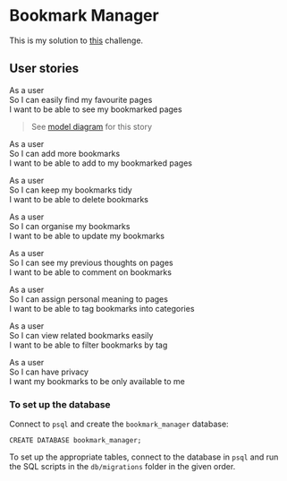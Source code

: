 # Bookmark Manager

This is my solution to [this](https://github.com/makersacademy/course/blob/master/bookmark_manager/00_challenge_map.md) challenge.

## User stories

As a user  
So I can easily find my favourite pages  
I want to be able to see my bookmarked pages  
> See [model diagram](https://imgur.com/fwCSf06) for this story  


As a user  
So I can add more bookmarks  
I want to be able to add to my bookmarked pages  

As a user  
So I can keep my bookmarks tidy  
I want to be able to delete bookmarks  

As a user  
So I can organise my bookmarks  
I want to be able to update my bookmarks  

As a user  
So I can see my previous thoughts on pages  
I want to be able to comment on bookmarks  

As a user  
So I can assign personal meaning to pages  
I want to be able to tag bookmarks into categories  

As a user  
So I can view related bookmarks easily  
I want to be able to filter bookmarks by tag  

As a user  
So I can have privacy  
I want my bookmarks to be only available to me  


### To set up the database

Connect to `psql` and create the `bookmark_manager` database:

```
CREATE DATABASE bookmark_manager;
```

To set up the appropriate tables, connect to the database in `psql` and run the SQL scripts in the `db/migrations` folder in the given order.
